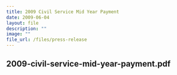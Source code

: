 ```yaml
---
title: 2009 Civil Service Mid Year Payment
date: 2009-06-04
layout: file
description: ""
image: ""
file_url: /files/press-release
---
```

2009-civil-service-mid-year-payment.pdf
---
